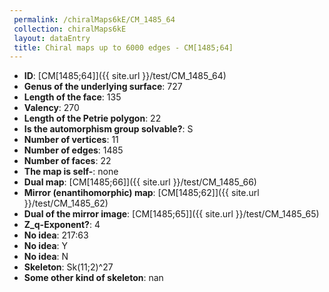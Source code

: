 ```yaml
--- 
 permalink: /chiralMaps6kE/CM_1485_64 
 collection: chiralMaps6kE
 layout: dataEntry
 title: Chiral maps up to 6000 edges - CM[1485;64]
---
```


- **ID**: [CM[1485;64]]({{ site.url }}/test/CM_1485_64)
- **Genus of the underlying surface**: 727
- **Length of the face**: 135
- **Valency**: 270
- **Length of the Petrie polygon**: 22
- **Is the automorphism group solvable?**: S
- **Number of vertices**: 11
- **Number of edges**: 1485
- **Number of faces**: 22
- **The map is self-**: none
- **Dual map**: [CM[1485;66]]({{ site.url }}/test/CM_1485_66)
- **Mirror (enantihomorphic) map**: [CM[1485;62]]({{ site.url }}/test/CM_1485_62)
- **Dual of the mirror image**: [CM[1485;65]]({{ site.url }}/test/CM_1485_65)
- **Z_q-Exponent?**: 4
- **No idea**:  217:63
- **No idea**: Y
- **No idea**: N
- **Skeleton**: Sk(11;2)^27
- **Some other kind of skeleton**: nan
